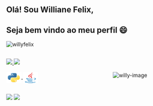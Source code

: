 ## Olá! Sou Williane Felix, 
## Seja bem vindo ao meu perfil 😄

 <div>
 <img src="https://komarev.com/ghpvc/?username=willyfelix&color=green" alt="willyfelix" />
 
##
  <a href="https://github.com/willyfelix">
  <img height="180em" src="https://github-readme-stats.vercel.app/api?username=willyfelix&show_icons=true&theme=radical&include_all_commits=true&count_private=true"/>
  <img height="180em" src="https://github-readme-stats.vercel.app/api/top-langs/?username=willyfelix&layout=compact&langs_count=7&theme=radical"/>
</div>
<div style="display: inline_block"><br>
    <img align="center" alt="willy-Python" height="30" width="40" src="https://raw.githubusercontent.com/devicons/devicon/master/icons/python/python-original.svg">
    <img align="center" alt="willy-Java" height="30" width="40" src= "https://raw.githubusercontent.com/devicons/devicon/master/icons/java/java-original.svg">
    <img align="right" alt="willy-image" height="200" width="220"src= "https://share-cdn.picrew.me/shareImg/org/202107/94097_dLVbXX8P.png">
</div>
 
 ##
 
 <div> 
  <a href="https://www.instagram.com/willyfelixx/" target="_blank"><img src="https://img.shields.io/badge/-Instagram-%23E4405F?style=for-the-badge&logo=instagram&logoColor=white" target="_blank"></a>
  <a href="https://www.linkedin.com/in/willianefelix-45875016a" target="_blank"><img src="https://img.shields.io/badge/-LinkedIn-%230077B5?style=for-the-badge&logo=linkedin&logoColor=white" target="_blank"></a> 
 </div>
